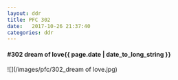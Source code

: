 ```yaml
---
layout: ddr
title: PFC 302
date:   2017-10-26 21:37:40
categories: ddr
---
```


#### **#302** dream of love<span class="pull-right">{{ page.date | date_to_long_string }}</span>
![](/images/pfc/302_dream of love.jpg)
